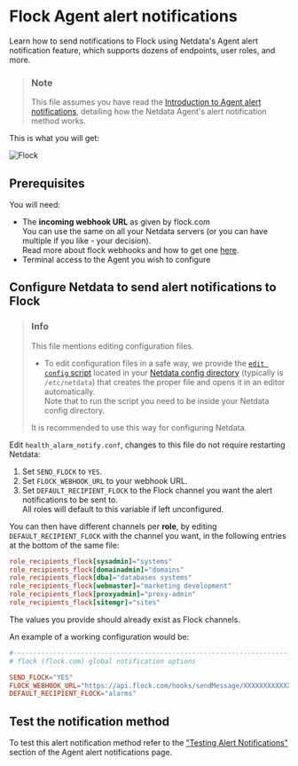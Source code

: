 # Flock Agent alert notifications

Learn how to send notifications to Flock using Netdata's Agent alert notification feature, which supports dozens of endpoints, user roles, and more.

> ### Note
>
> This file assumes you have read the [Introduction to Agent alert notifications](https://github.com/netdata/netdata/blob/master/health/notifications/README.md), detailing how the Netdata Agent's alert notification method works.

This is what you will get:

![Flock](https://i.imgur.com/ok9bRzw.png)

## Prerequisites

You will need:

- The **incoming webhook URL** as given by flock.com  
  You can use the same on all your Netdata servers (or you can have multiple if you like - your decision).  
    Read more about flock webhooks and how to get one [here](https://admin.flock.com/webhooks).
- Terminal access to the Agent you wish to configure

## Configure Netdata to send alert notifications to Flock

> ### Info
>
> This file mentions editing configuration files.  
>
> - To edit configuration files in a safe way, we provide the [`edit config` script](https://github.com/netdata/netdata/blob/master/docs/configure/nodes.md#use-edit-config-to-edit-configuration-files) located in your [Netdata config directory](https://github.com/netdata/netdata/blob/master/docs/configure/nodes.md#the-netdata-config-directory) (typically is `/etc/netdata`) that creates the proper file and opens it in an editor automatically.  
> Note that to run the script you need to be inside your Netdata config directory.
>
> It is recommended to use this way for configuring Netdata.

Edit `health_alarm_notify.conf`, changes to this file do not require restarting Netdata:

1. Set `SEND_FLOCK` to `YES`.
2. Set `FLOCK_WEBHOOK_URL` to your webhook URL.
3. Set `DEFAULT_RECIPIENT_FLOCK` to the Flock channel you want the alert notifications to be sent to.  
   All roles will default to this variable if left unconfigured.

You can then have different channels per **role**, by editing `DEFAULT_RECIPIENT_FLOCK` with the channel you want, in the following entries at the bottom of the same file:

```conf
role_recipients_flock[sysadmin]="systems"
role_recipients_flock[domainadmin]="domains"
role_recipients_flock[dba]="databases systems"
role_recipients_flock[webmaster]="marketing development"
role_recipients_flock[proxyadmin]="proxy-admin"
role_recipients_flock[sitemgr]="sites"
```

The values you provide should already exist as Flock channels.

An example of a working configuration would be:

```conf
#------------------------------------------------------------------------------
# flock (flock.com) global notification options

SEND_FLOCK="YES"
FLOCK_WEBHOOK_URL="https://api.flock.com/hooks/sendMessage/XXXXXXXXXXXXXXXXXXXXXXXXXXXXXXX"
DEFAULT_RECIPIENT_FLOCK="alarms"
```

## Test the notification method

To test this alert notification method refer to the ["Testing Alert Notifications"](https://github.com/netdata/netdata/blob/master/health/notifications/README.md#testing-alert-notifications) section of the Agent alert notifications page.
